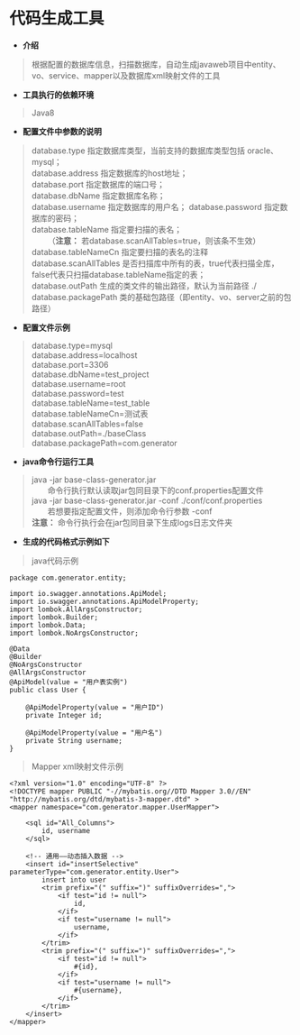# 代码生成工具
* **介绍**
> 根据配置的数据库信息，扫描数据库，自动生成javaweb项目中entity、vo、service、mapper以及数据库xml映射文件的工具
* **工具执行的依赖环境**
> Java8
* **配置文件中参数的说明**
> database.type 指定数据库类型，当前支持的数据库类型包括 oracle、mysql；  
> database.address 指定数据库的host地址；  
> database.port 指定数据库的端口号；  
> database.dbName 指定数据库名称；  
> database.username 指定数据库的用户名；
> database.password 指定数据库的密码；  
> database.tableName 指定要扫描的表名；  
> &ensp;&ensp;&ensp;&ensp;（**注意：** 若database.scanAllTables=true，则该条不生效）  
> database.tableNameCn 指定要扫描的表名的注释  
> database.scanAllTables 是否扫描库中所有的表，true代表扫描全库，false代表只扫描database.tableName指定的表；  
> database.outPath 生成的类文件的输出路径，默认为当前路径 ./  
> database.packagePath 类的基础包路径（即entity、vo、server之前的包路径）
* **配置文件示例**
> database.type=mysql  
> database.address=localhost  
> database.port=3306  
> database.dbName=test_project  
> database.username=root  
> database.password=test  
> database.tableName=test_table  
> database.tableNameCn=测试表  
> database.scanAllTables=false  
> database.outPath=./baseClass  
> database.packagePath=com.generator  
* **java命令行运行工具**
> java -jar base-class-generator.jar  
> &ensp;&ensp;&ensp;&ensp;命令行执行默认读取jar包同目录下的conf.properties配置文件  
> java -jar base-class-generator.jar -conf ./conf/conf.properties  
> &ensp;&ensp;&ensp;&ensp;若想要指定配置文件，则添加命令行参数 -conf  
> **注意：** 命令行执行会在jar包同目录下生成logs日志文件夹
* **生成的代码格式示例如下**
> java代码示例
``` 
package com.generator.entity;

import io.swagger.annotations.ApiModel;
import io.swagger.annotations.ApiModelProperty;
import lombok.AllArgsConstructor;
import lombok.Builder;
import lombok.Data;
import lombok.NoArgsConstructor;

@Data
@Builder
@NoArgsConstructor
@AllArgsConstructor
@ApiModel(value = "用户表实例")
public class User {

    @ApiModelProperty(value = "用户ID")
    private Integer id;

    @ApiModelProperty(value = "用户名")
    private String username;
}
```
> Mapper xml映射文件示例  
```
<?xml version="1.0" encoding="UTF-8" ?>
<!DOCTYPE mapper PUBLIC "-//mybatis.org//DTD Mapper 3.0//EN" "http://mybatis.org/dtd/mybatis-3-mapper.dtd" >
<mapper namespace="com.generator.mapper.UserMapper">

    <sql id="All_Columns">
        id, username
    </sql>

    <!-- 通用——动态插入数据 -->
    <insert id="insertSelective" parameterType="com.generator.entity.User">
        insert into user
        <trim prefix="(" suffix=")" suffixOverrides=",">
            <if test="id != null">
                id,
            </if>
            <if test="username != null">
                username,
            </if>
        </trim>
        <trim prefix="(" suffix=")" suffixOverrides=",">
            <if test="id != null">
                #{id},
            </if>
            <if test="username != null">
                #{username},
            </if>
        </trim>
    </insert>
</mapper>
```
